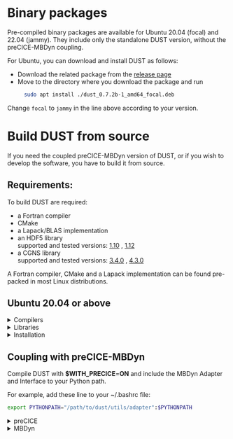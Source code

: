 # Binary packages
Pre-compiled binary packages are available for Ubuntu 20.04 (focal) and 22.04 (jammy). They include only the standalone DUST version, without the preCICE-MBDyn coupling.

For Ubuntu, you can download and install DUST as follows:
- Download the related package from the [release page](https://public.gitlab.polimi.it/DAER/dust/-/releases)
- Move to the directory where you download the package and run
  ```bash
    sudo apt install ./dust_0.7.2b-1_amd64_focal.deb
  ```
Change `focal` to `jammy` in the line above according to your version.
# Build DUST from source
If you need the coupled preCICE-MBDyn version of DUST, or if you wish to develop the software, you have to build it from source.
## Requirements:

To build DUST are required:

- a Fortran compiler
- CMake 
- a Lapack/BLAS implementation
- an HDF5 library
<br/>supported and tested versions: <ins>1.10</ins> , <ins> 1.12</ins><br/>
- a CGNS library
<br/>supported and tested versions: <ins>3.4.0</ins> , <ins>4.3.0</ins><br/>



A Fortran compiler, CMake and a Lapack implementation can be found pre-packed 
in most Linux distributions.

## Ubuntu 20.04 or above

<details>
  <summary markdown="span">Compilers</summary>

#### Compilers
  ```bash
  sudo apt install gcc g++ gfortran
  ```
</details>

<details>
  <summary markdown="span">Libraries</summary>

#### Libraries
  ```bash
  sudo apt install liblapack-dev libblas-dev libopenblas-dev libopenblas0 libcgns-dev libhdf5-dev
  ```
</details>

<details>
  <summary markdown="span">Installation</summary>
  
## DUST building and installation (tested under Ubuntu20.04):

- Create a build folder inside this folder (can be "build" or anything else) and move into it:

  ```bash
  mkdir build && cd build
  ```

- Configure cmake with standard options:

  ```bash
  cmake -DCMAKE_BUILD_TYPE=$CMAKE_BUILD_TYPE -DWITH_PRECICE=$WITH_PRECICE ../
  ```
  where:
  - **$CMAKE_BUILD_TYPE** can be **Release** or **Debug**
  - **$WITH_PRECICE** can be **YES** or **NO**

- If you want to compile with intel MKL libraries first:
  ```bash
    source /opt/intel/oneapi/setvars.sh
  ```
  then: 
  ```bash
  cmake -DDUST_MKL=YES ../ 
  ``` 
  
- Build DUST:

  ```bash
  make
  ```

- Install DUST (with root privileges if needed):

  ```bash
  sudo make install
  ```
  The default install folder should be /usr/local/bin

  Other install folders can be set by setting

  cmake -D CMAKE_INSTALL_PREFIX=/path/to/install/folder ../
</details>

## Coupling with preCICE-MBDyn

Compile DUST with **$WITH_PRECICE**=**ON** and include the MBDyn Adapter and Interface to your Python path.

For example, add these line to your ~/.bashrc file:

  ```bash
  export PYTHONPATH="/path/to/dust/utils/adapter":$PYTHONPATH
  ```

<details>
  <summary markdown="span">preCICE</summary>

#### preCICE
Visit <https://precice.org/quickstart.html>

</details>

<details>
  <summary markdown="span">MBDyn</summary>

#### MBDyn
Visit <https://www.mbdyn.org/Installation.html>. 

MBDyn must be compiled on branch **develop** with 
the following configure command:
 ```bash
  ./configure --enable-netcdf --with-lapack --enable-python
  ```
</details>

